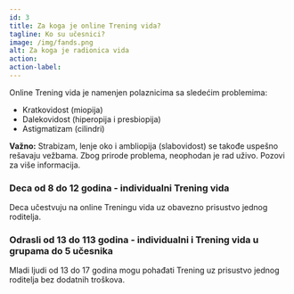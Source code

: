 ```yaml
---
id: 3
title: Za koga je online Trening vida?
tagline: Ko su učesnici?
image: /img/fands.png
alt: Za koga je radionica vida
action:
action-label:
---
```

Online Trening vida je namenjen polaznicima sa sledećim problemima:

- Kratkovidost (miopija)
- Dalekovidost (hiperopija i presbiopija)
- Astigmatizam (cilindri)

**Važno:** Strabizam, lenje oko i ambliopija (slabovidost) se takođe uspešno rešavaju vežbama. Zbog prirode problema, neophodan je rad uživo. Pozovi za više informacija.

### Deca od 8 do 12 godina - individualni Trening vida

Deca učestvuju na online Treningu vida uz obavezno prisustvo jednog roditelja.

### Odrasli od 13 do 113 godina - individualni i Trening vida u grupama do 5 učesnika

Mladi ljudi od 13 do 17 godina mogu pohađati Trening uz prisustvo jednog roditelja bez dodatnih troškova.
